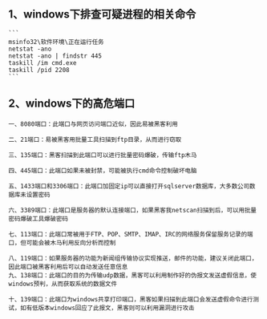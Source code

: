 ## 1、windows下排查可疑进程的相关命令

	```
	msinfo32\软件环境\正在运行任务
	netstat -ano
	netstat -ano | findstr 445
	taskill /im cmd.exe
	taskill /pid 2208
	```

## 2、windows下的高危端口

	一、8080端口：此端口与网页访问端口近似，因此易被黑客利用

	二、21端口：易被黑客用批量工具扫描到ftp目录，从而进行窃取

	三、135端口：黑客扫描到此端口可以进行批量密码爆破，传输ftp木马

	四、445端口：此端口如果未被封禁，可能被执行cmd命令控制破坏电脑

	五、1433端口和3306端口：此端口加固定ip可以直接打开sqlserver数据库，大多数公司数据库未设置密码

	六、3389端口：此端口是服务器的默认连接端口，如果黑客我netscan扫描到后，可以用批量密码爆破工具爆破密码

	七、113端口：此端口常被用于FTP、POP、SMTP、IMAP、IRC的网络服务保留服务记录的端口，但可能会被木马利用反向分析而控制

	八、119端口：如果服务器的功能为新闻组传输协议实现推送，邮件的功能，建议关闭此端口，因此端口被黑客利用后可以自动发送任意信息
	九、138端口：此端口的目的为传输udp数据，黑客可以利用制作好的伪报文发送虚假信息，使windows预判，从而获取系统的数据文件

	十、139端口：此端口为windows共享打印端口，黑客如果扫描到此端口会发送虚假命令进行测试，如有低版本windows回应了此报文，黑客则可以利用漏洞进行攻击